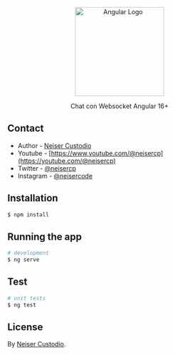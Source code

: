 <p align="center">
  <a href="http://nestjs.com/" target="blank"><img src="https://upload.wikimedia.org/wikipedia/commons/c/cf/Angular_full_color_logo.svg" width="200" alt="Angular Logo" /></a>
</p>

[circleci-image]: https://img.shields.io/circleci/build/github/nestjs/nest/master?token=abc123def456
[circleci-url]: https://circleci.com/gh/nestjs/nest

  <p align="center">Chat con Websocket Angular 16+</p>


## Contact

- Author - [Neiser Custodio](https://instagram.com/neisercode)
- Youtube - [https://www.youtube.com/@neisercp](https://youtube.com/@neisercp)
- Twitter - [@neisercp](https://twitter.com/neisercp)
- Instagram - [@neisercode](https://instagram.com/neisercode)

## Installation

```bash
$ npm install
```

## Running the app

```bash
# development
$ ng serve

```

## Test

```bash
# unit tests
$ ng test

```

## License

By [Neiser Custodio](https://instagram.com/neisercode).